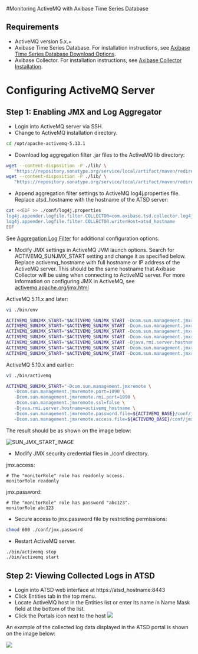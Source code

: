 #Monitoring ActiveMQ with Axibase Time Series Database
## Requirements

* ActiveMQ version 5.x.+
* Axibase Time Series Database. For installation instructions, see [Axibase Time Series Database Download Options](http://axibase.com/products/axibase-time-series-database/download-atsd/).
* Axibase Collector. For installation instructions, see [Axibase Collector Installation](http://axibase.com/products/axibase-time-series-database/writing-data/collector/axibase-collector-installation/).
# Configuring ActiveMQ Server

## Step 1: Enabling JMX and Log Aggregator

* Login into ActiveMQ server via SSH.
* Change to ActiveMQ installation directory.
```sh
cd /opt/apache-activemq-5.13.1
```
*  Download log aggregation filter .jar files to the ActiveMQ lib directory:

```sh
wget --content-disposition -P ./lib/ \
   "https://repository.sonatype.org/service/local/artifact/maven/redirect?r=central-proxy&g=com.axibase&a=aggregation-log-filter&v=LATEST"
wget --content-disposition -P ./lib/ \
   "https://repository.sonatype.org/service/local/artifact/maven/redirect?r=central-proxy&g=com.axibase&a=aggregation-log-filter-log4j&v=LATEST"
```
* Append aggregation filter settings to ActiveMQ log4j.properties file. Replace atsd_hostname with the hostname of the ATSD server:
```sh
cat <<EOF >> ./conf/log4j.properties
log4j.appender.logfile.filter.COLLECTOR=com.axibase.tsd.collector.log4j.Log4jCollector
log4j.appender.logfile.filter.COLLECTOR.writerHost=atsd_hostname
EOF
```
See [Aggregation Log Filter](https://github.com/axibase/aggregation-log-filter) for additional configuration options.
* Modify JMX settings in ActiveMQ JVM launch options.
Search for ACTIVEMQ_SUNJMX_START setting and change it as specified below.
Replace activemq_hostname with full hostname or IP address of the ActiveMQ server.
This should be the same hostname that Axibase Collector will be using when connecting to ActiveMQ server.
For more information on configuring JMX in ActiveMQ, see [activemq.apache.org/jmx.html](http://activemq.apache.org/jmx.html)

ActiveMQ 5.11.x and later:
```sh
vi ./bin/env
```
```sh
ACTIVEMQ_SUNJMX_START="$ACTIVEMQ_SUNJMX_START -Dcom.sun.management.jmxremote"
ACTIVEMQ_SUNJMX_START="$ACTIVEMQ_SUNJMX_START -Dcom.sun.management.jmxremote.port=1090"
ACTIVEMQ_SUNJMX_START="$ACTIVEMQ_SUNJMX_START -Dcom.sun.management.jmxremote.rmi.port=1090"
ACTIVEMQ_SUNJMX_START="$ACTIVEMQ_SUNJMX_START -Dcom.sun.management.jmxremote.ssl=false"
ACTIVEMQ_SUNJMX_START="$ACTIVEMQ_SUNJMX_START -Djava.rmi.server.hostname=activemq_hostname"
ACTIVEMQ_SUNJMX_START="$ACTIVEMQ_SUNJMX_START -Dcom.sun.management.jmxremote.password.file=${ACTIVEMQ_CONF}/jmx.password"
ACTIVEMQ_SUNJMX_START="$ACTIVEMQ_SUNJMX_START -Dcom.sun.management.jmxremote.access.file=${ACTIVEMQ_CONF}/jmx.access"
```
ActiveMQ 5.10.x and earlier:
```sh
vi ./bin/activemq
```
```sh
ACTIVEMQ_SUNJMX_START="-Dcom.sun.management.jmxremote \
   -Dcom.sun.management.jmxremote.port=1090 \
   -Dcom.sun.management.jmxremote.rmi.port=1090 \
   -Dcom.sun.management.jmxremote.ssl=false \
   -Djava.rmi.server.hostname=activemq_hostname \
   -Dcom.sun.management.jmxremote.password.file=${ACTIVEMQ_BASE}/conf/jmx.password \
   -Dcom.sun.management.jmxremote.access.file=${ACTIVEMQ_BASE}/conf/jmx.access"
```
The result should be as shown on the image below:

![SUN_JMX_START_IMAGE](https://axibase.com/wp-content/uploads/2016/03/very_new_screen.png)
* Modify JMX security credential files in ./conf directory.

jmx.access:
```
# The "monitorRole" role has readonly access.
monitorRole readonly
```
jmx.password:
```
# The "monitorRole" role has password "abc123".
monitorRole abc123
```

* Secure access to jmx.password file by restricting permissions: 
```sh
chmod 600 ./conf/jmx.password
```

* Restart ActiveMQ server.
```sh
./bin/activemq stop
./bin/activemq start
```

## Step 2: Viewing Collected Logs in ATSD

* Login into ATSD web interface at https://atsd_hostname:8443
* Click Entities tab in the top menu.
* Locate ActiveMQ host in the Entities list or enter its name in Name Mask field at the bottom of the list.
* Click the Portals icon next to the host
![](https://axibase.com/wp-content/uploads/2016/03/enitites_list_full.png)

An example of the collected log data displayed in the ATSD portal is shown on the image below:

![](https://axibase.com/wp-content/uploads/2016/03/logging_portal_example.png)
